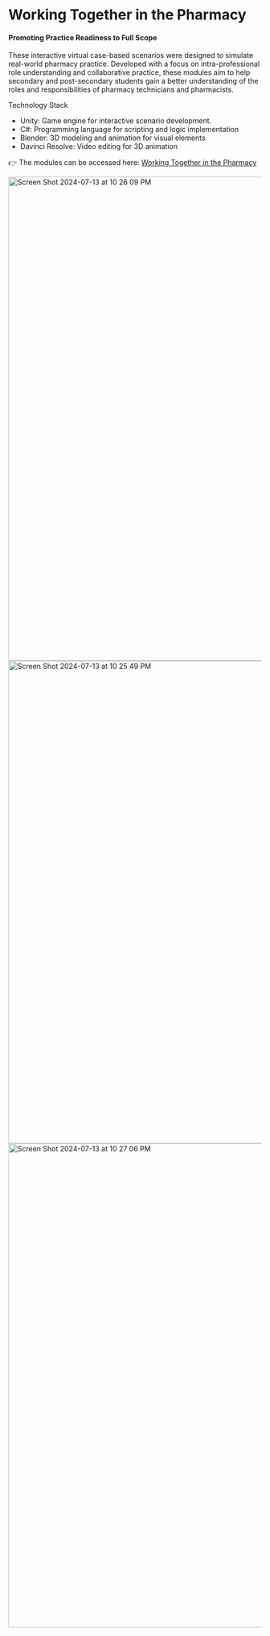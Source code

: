 # Working Together in the Pharmacy

#### Promoting Practice Readiness to Full Scope
These interactive virtual case-based scenarios were designed to simulate real-world pharmacy practice. Developed with a focus on intra-professional role understanding and collaborative practice, these modules aim to help secondary and post-secondary students gain a better understanding of the roles and responsibilities of pharmacy technicians and pharmacists. 

Technology Stack

- Unity: Game engine for interactive scenario development.
- C#: Programming language for scripting and logic implementation
- Blender: 3D modeling and animation for visual elements
- Davinci Resolve: Video editing for 3D animation

👉 The modules can be accessed here: [Working Together in the Pharmacy](https://pharmacy-modules.itch.io/working-together-in-the-pharmacy)

<img width="962" alt="Screen Shot 2024-07-13 at 10 26 09 PM" src="https://github.com/user-attachments/assets/98318b1c-d603-42e3-b382-67822be1f331">
<img width="959" alt="Screen Shot 2024-07-13 at 10 25 49 PM" src="https://github.com/user-attachments/assets/3c8a6437-ad13-4d94-8a75-d1f80f3306e7">
<img width="962" alt="Screen Shot 2024-07-13 at 10 27 06 PM" src="https://github.com/user-attachments/assets/1b9f5234-6f74-47b8-baf1-53beab0d7eda">
